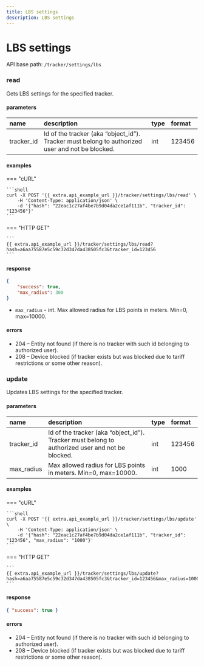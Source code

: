 ```yaml
---
title: LBS settings
description: LBS settings
---
```


# LBS settings

API base path: `/tracker/settings/lbs`

### read

Gets LBS settings for the specified tracker.

#### parameters

| name | description | type| format |
| :------ | :------ | :----- | :----- |
| tracker_id | Id of the tracker (aka “object_id”). Tracker must belong to authorized user and not be blocked. | int | 123456 |

#### examples

=== "cURL"

    ```shell
    curl -X POST '{{ extra.api_example_url }}/tracker/settings/lbs/read' \
        -H 'Content-Type: application/json' \ 
        -d '{"hash": "22eac1c27af4be7b9d04da2ce1af111b", "tracker_id": "123456"}'
    ```

=== "HTTP GET"

    ```
    {{ extra.api_example_url }}/tracker/settings/lbs/read?hash=a6aa75587e5c59c32d347da438505fc3&tracker_id=123456
    ```

#### response

```json
{
    "success": true,
    "max_radius": 300
}
```

* `max_radius` - int. Max allowed radius for LBS points in meters. Min=0, max=10000.

#### errors

* 204 – Entity not found (if there is no tracker with such id belonging to authorized user).
* 208 – Device blocked (if tracker exists but was blocked due to tariff restrictions or some other reason).

### update

Updates LBS settings for the specified tracker.

#### parameters

| name | description | type| format |
| :------ | :------ | :----- | :----- |
| tracker_id | Id of the tracker (aka “object_id”). Tracker must belong to authorized user and not be blocked. | int | 123456 |
| max_radius | Max allowed radius for LBS points in meters. Min=0, max=10000. | int | 1000 |

#### examples

=== "cURL"

    ```shell
    curl -X POST '{{ extra.api_example_url }}/tracker/settings/lbs/update' \
        -H 'Content-Type: application/json' \ 
        -d '{"hash": "22eac1c27af4be7b9d04da2ce1af111b", "tracker_id": "123456", "max_radius": "1000"}'
    ```

=== "HTTP GET"

    ```
    {{ extra.api_example_url }}/tracker/settings/lbs/update?hash=a6aa75587e5c59c32d347da438505fc3&tracker_id=123456&max_radius=1000
    ```

#### response

```json
{ "success": true }
```

#### errors

* 204 – Entity not found (if there is no tracker with such id belonging to authorized user).
* 208 – Device blocked (if tracker exists but was blocked due to tariff restrictions or some other reason).
